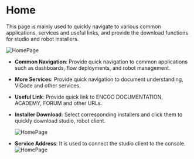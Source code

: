 # Home

This page is mainly used to quickly navigate to various common applications, services and useful links, and provide the download functions for studio and robot installers.

![HomePage](https://docimages.blob.core.chinacloudapi.cn/images/Console/HomePage.png)

- **Common Navigation**: Provide quick navigation to common applications such as dashboards, flow deployments, and robot management.

- **More Services**: Provide quick navigation to document understanding, ViCode and other services.

- **Useful Link**: Provide quick link to ENCOO DOCUMENTATION, ACADEMY, FORUM and other URLs.

- **Installer Download**: Select corresponding installers and click them to quickly download studio, robot client.
  
  ![HomePage](https://docimages.blob.core.chinacloudapi.cn/images/Console/V3installpackage.png)

- **Service Address**: It is used to connect the studio client to the console. ![HomePage](https://docimages.blob.core.chinacloudapi.cn/images/Console/V3serveradress.png)
